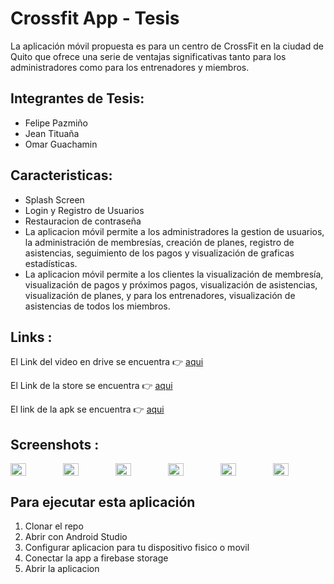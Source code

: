 # Crossfit App - Tesis

La aplicación móvil propuesta es para un centro de CrossFit en la ciudad de Quito que ofrece una serie de ventajas significativas tanto para los administradores como para los entrenadores y miembros.<br>

## Integrantes de Tesis:

<ul>
<li>Felipe Pazmiño</li>
<li>Jean Tituaña</li>
<li>Omar Guachamin</li>
</ul>

## Caracteristicas:

<ul>

<li>Splash Screen</li>
<li>Login y Registro de Usuarios</li>
<li>Restauracion de contraseña</li>
<li>La aplicacion móvil permite a los administradores la gestion de usuarios, la administración de membresías, creación de planes, registro de asistencias, seguimiento de los pagos y visualización de graficas estadísticas.</li>
<li>La aplicacion móvil permite a los clientes la visualización de membresía, visualización de pagos y próximos pagos, visualización de asistencias, visualización de planes, y para los entrenadores, visualización de asistencias de todos los miembros.</li>
</ul>

## Links :

El Link del video en drive se encuentra 👉 <a href="https://epnecuador-my.sharepoint.com/:v:/g/personal/jean_tituana_epn_edu_ec/EQ35tteRNSlNqxRgbaw_GmABS2DhQeRyc5FskW44Bvv1SA?nav=eyJyZWZlcnJhbEluZm8iOnsicmVmZXJyYWxBcHAiOiJPbmVEcml2ZUZvckJ1c2luZXNzIiwicmVmZXJyYWxBcHBQbGF0Zm9ybSI6IldlYiIsInJlZmVycmFsTW9kZSI6InZpZXciLCJyZWZlcnJhbFZpZXciOiJNeUZpbGVzTGlua0NvcHkifX0&e=PrN8R5">aqui</a>

El Link de la store se encuentra 👉 <a href="https://crossfit-app.uptodown.com/android">aqui</a>

El link de la apk se encuentra 👉 <a href="https://drive.google.com/drive/folders/1wmZTonmk_Fel7wBkonmPF2u0EtNisBh7?usp=drive_link">aqui</a>

## Screenshots :


<div style="display: flex; justify-content: space-around;">
  <img src="https://github.com/user-attachments/assets/a3bd1df6-953a-4502-9e0f-1b8788fcda73" width="30%" />
  <img src="https://github.com/user-attachments/assets/9a09d9bd-417c-4c42-be1b-90edf3a64970" width="30%" />
  <img src="https://github.com/user-attachments/assets/df1e868a-7bb8-4089-b2f0-a60ba1029ed5" width="30%" />
  <img src="https://github.com/user-attachments/assets/3dcf812c-2ab6-486d-8673-9337472a13c7" width="30%" />
  <img src="https://github.com/user-attachments/assets/800db53f-19d0-4ff8-9d2d-a7117f8b9372" width="30%" />
  <img src="https://github.com/user-attachments/assets/82945028-b0c2-4012-8a71-fa8db7a0634b" width="30%" />
</div>

## Para ejecutar esta aplicación

<ol>
<li>Clonar el repo</li>
<li>Abrir con Android Studio</b></li>
<li>Configurar aplicacion para tu dispositivo fisico o movil</b></li>
<li>Conectar la app a firebase storage</b></li>
<li>Abrir la aplicacion</b></li>
</ol>
